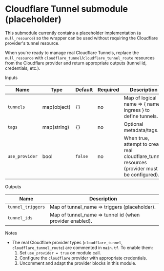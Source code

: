 # Cloudflare Tunnel submodule (placeholder)

This submodule currently contains a placeholder implementation (a `null_resource`) so the wrapper can be used without requiring the Cloudflare provider's tunnel resource.

When you're ready to manage real Cloudflare Tunnels, replace the `null_resource` with `cloudflare_tunnel`/`cloudflare_tunnel_route` resources from the Cloudflare provider and return appropriate outputs (tunnel id, credentials, etc.).

Inputs

| Name | Type | Default | Required | Description |
|------|------|---------|----------|-------------|
| `tunnels` | map(object) | `{}` | no | Map of logical name => { name, ingress } to define tunnels. |
| `tags` | map(string) | `{}` | no | Optional metadata/tags. |
| `use_provider` | bool | `false` | no | When true, attempt to create real cloudflare_tunnel resources (provider must be configured). |

Outputs

| Name | Description |
|------|-------------|
| `tunnel_triggers` | Map of tunnel_name => triggers (placeholder). |
| `tunnel_ids` | Map of tunnel_name => tunnel id (when provider enabled). |

Notes

- The real Cloudflare provider types (`cloudflare_tunnel`, `cloudflare_tunnel_route`) are commented in `main.tf`. To enable them:
  1. Set `use_provider = true` on module call.
  2. Configure the `cloudflare` provider with appropriate credentials.
  3. Uncomment and adapt the provider blocks in this module.
